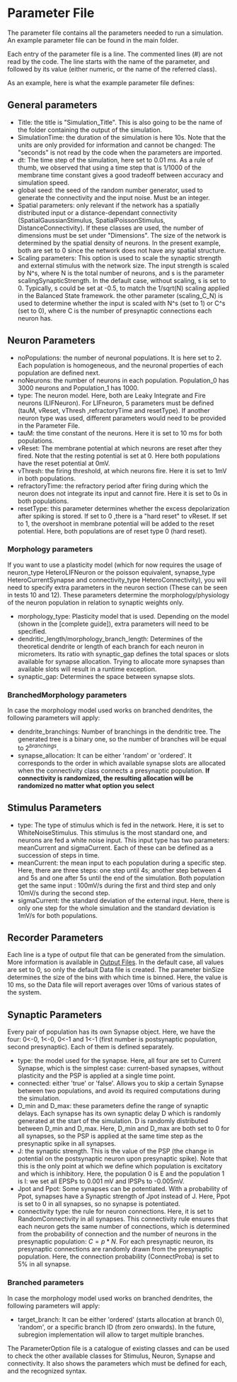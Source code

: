 # Parameter File

The parameter file contains all the parameters needed to run a simulation. An example parameter file can be found in the main folder. 

Each entry of the parameter file is a line. The commented lines (#) are not read by the code. The line starts with the name of the parameter, and followed by its value (either numeric, or the name of the referred class). 

As an example, here is what the example parameter file defines:

## General parameters
- Title: the title is "Simulation_Title". This is also going to be the name of the folder containing the output of the simulation.
- SimulationTime: the duration of the simulation is here 10s. Note that the units are only provided for information and cannot be changed: The "seconds" is not read by the code when the parameters are imported.
- dt: The time step of the simulation, here set to 0.01 ms. As a rule of thumb, we observed that using a time step that is 1/1000 of the membrane time constant gives a good tradeoff between accuracy and simulation speed.
- global seed: the seed of the random number generator, used to generate the connectivity and the input noise. Must be an integer.
- Spatial parameters: only relevant if the network has a spatially distributed input or a distance-dependant connectivity (SpatialGaussianStimulus, SpatialPoissonStimulus, DistanceConnectivity). If these classes are used, the number of dimensions must be set under "Dimensions". The size of the network is determined by the spatial density of neurons. In the present example, both are set to 0 since the network does not have any spatial structure.
- Scaling parameters: This option is used to scale the synaptic strength and external stimulus with the network size. The input strength is scaled by N^s, where N is the total number of neurons, and s is the parameter scalingSynapticStrength. In the default case, without scaling, s is set to 0. Typically, s could be set at -0.5, to match the 1/sqrt(N) scaling applied in the Balanced State framework. the other parameter (scaling_C_N) is used to determine whether the input is scaled with N^s (set to 1) or C^s (set to 0), where C is the number of presynaptic connections each neuron has.

## Neuron Parameters
- noPopulations: the number of neuronal populations. It is here set to 2. Each population is homogeneous, and the neuronal properties of each population are defined next. 
- noNeurons: the number of neurons in each population. Population_0 has 3000 neurons and Population_1 has 1000.
- type: The neuron model. Here, both are Leaky Integrate and Fire neurons (LIFNeuron). For LIFneuron, 5 parameters must be defined (tauM, vReset, vThresh ,refractoryTime and resetType). If another neuron type was used, different parameters would need to be provided in the Parameter File.
- tauM: the time constant of the neurons. Here it is set to 10 ms for both populations.
- vReset: The membrane potential at which neurons are reset after they fired. Note that the resting potential is set at 0. Here both populations have the reset potential at 0mV.
- vThresh: the firing threshold, at which neurons fire. Here it is set to 1mV in both populations.
- refractoryTime: the refractory period after firing during which the neuron does not integrate its input and cannot fire. Here it is set to 0s in both populations.
- resetType: this parameter determines whether the excess depolarization after spiking is stored. If set to 0 ,there is a "hard reset" to vReset. If set to 1, the overshoot in membrane potential will be added to the reset potential. Here, both populations are of reset type 0 (hard reset).
### Morphology parameters
If you want to use a plasticity model (which for now requires the usage of neuron_type HeteroLIFNeuron or the poisson equivalent, synapse_type HeteroCurrentSynapse and connectivity_type HeteroConnectivity), you will need to specify extra parameters in the neuron section (These can be seen in tests 10 and 12). These parameters determine the morphology/physiology of the neuron population in relation to synaptic weights only.
- morphology_type: Plasticity model that is used. Depending on the model (shown in the [complete guide]), extra parameters will need to be specified.
- dendritic_length/morphology_branch_length: Determines of the theoretical dendrite or length of each branch for each neuron in micrometers. Its ratio with synaptic_gap defines the total spaces or slots available for synapse allocation. Trying to allocate more synapses than available slots will result in a runtime exception.
- synaptic_gap: Determines the space between synapse slots.
### BranchedMorphology parameters
In case the morphology model used works on branched dendrites, the following parameters will apply:
- dendrite_branchings: Number of branchings in the dendritic tree. The generated tree is a binary one, so the number of branches will be equal to $2^{branchings}$.
- synapse_allocation: It can be either 'random' or 'ordered'. It corresponds to the order in which available synapse slots are allocated when the connectivity class connects a presynaptic population. **If connectivity is randomized, the resulting allocation will be randomized no matter what option you select**

## Stimulus Parameters
- type: The type of stimulus which is fed in the network. Here, it is set to WhiteNoiseStimulus. This stimulus is the most standard one, and neurons are fed a white noise input. This input type has two parameters: meanCurrent and sigmaCurrent. Each of these can be defined as a succession of steps in time. 
- meanCurrent: the mean input to each population during a specific step. Here, there are three steps: one step until 4s; another step between 4 and 5s and one after 5s until the end of the simulation. Both population get the same input : 100mV/s during the first and third step and only 10mV/s during the second step.
- sigmaCurrent: the standard deviation of the external input. Here, there is only one step for the whole simulation and the standard deviation is 1mV/s for both populations.

## Recorder Parameters
Each line is a type of output file that can be generated from the simulation. More information is available in [Output Files](README_OutputFiles.md). In the default case, all values are set to 0, so only the default Data file is created. The parameter binSize determines the size of the bins with which time is binned. Here, the value is 10 ms, so the Data file will report averages over 10ms of various states of the system.

## Synaptic Parameters
Every pair of population has its own Synapse object. Here, we have the four: 0<-0, 1<-0, 0<-1 and 1<-1 (first number is postsynaptic population, second presynaptic). Each of them is defined separately.

- type: the model used for the synapse. Here, all four are set to Current Synapse, which is the simplest case: current-based synapses, without plasticity and the PSP is applied at a single time point.
- connected: either 'true' or 'false'. Allows you to skip a certain Synapse between two populations, and avoid its required computations during the simulation.
- D_min and D_max: these parameters define the range of synaptic delays. Each synapse has its own synaptic delay D which is randomly generated at the start of the simulation. D is randomly distributed between D_min and D_max. Here, D_min and D_max are both set to 0 for all synapses, so the PSP is applied at the same time step as the presynaptic spike in all synapses. 
- J: the synaptic strength. This is the value of the PSP (the change in potential on the postsynaptic neuron upon presynaptic spike). Note that this is the only point at which we define which population is excitatory and which is inhibitory. Here, the population 0 is E and the population 1 is I: we set all EPSPs to 0.001 mV and IPSPs to -0.005mV.
- Jpot and Ppot: Some synapses can be potentiated. With a probability of Ppot, synapses have a Synaptic strength of Jpot instead of J. Here, Ppot is set to 0 in all synapses, so no synapse is potentiated.
- connectivity type: the rule for neuron connections. Here, it is set to RandomConnectivity in all synapses. This connectivity rule ensures that each neuron gets the same number of connections, which is determined from the probability of connection and the number of neurons in the presynaptic population: $C=p*N$. For each presynaptic neuron, its presynaptic connections are randomly drawn from the presynaptic population. Here, the connection probability (ConnectProba) is set to 5% in all synapse.
### Branched parameters
In case the morphology model used works on branched dendrites, the following parameters will apply:
- target_branch: It can be either 'ordered' (starts allocation at branch 0), 'random', or a specific branch ID (from zero onwards). In the future, subregion implementation will allow to target multiple branches. 

The ParameterOption file is a catalogue of existing classes and can be used to check the other available classes for Stimulus, Neuron, Synapse and connectivity. It also shows the parameters which must be defined for each, and the recognized syntax.

